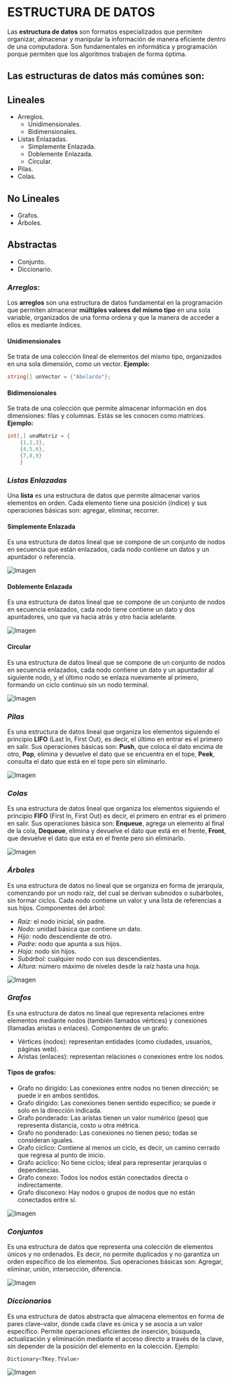# **ESTRUCTURA DE DATOS**
Las **estructura de datos** son formatos especializados que permiten organizar, almacenar y manipular la información de manera eficiente dentro de una computadora. Son fundamentales en informática y programación porque permiten que los algoritmos trabajen de forma óptima.

## **Las estructuras de datos más comúnes son:**
## **Lineales**
- Arreglos.
  - Unidimensionales.
  - Bidimensionales.
- Listas Enlazadas.
  - Simplemente Enlazada.
  - Doblemente Enlazada.
  - Circular.
- Pilas.
- Colas.
## **No Lineales**
- Grafos.
- Árboles.
## **Abstractas**
- Conjunto.
- Diccionario.

### ***Arreglos***:
Los **arreglos** son una estructura de datos fundamental en la programación que permiten almacenar **múltiples valores del mismo tipo** en una sola variable, organizados de una forma ordena y que la manera de acceder a ellos es mediante índices.

#### **Unidimensionales**
Se trata de una colección lineal de elementos del mismo tipo, organizados en una sola dimensión, como un vector. **Ejemplo:**
```csharp
string[] unVector = {"Abelardo"};
```

#### **Bidimensionales**
Se trata de una colección que permite almacenar información en dos dimensiones: filas y columnas. Estás se les conocen como matrices. **Ejemplo:**
```csharp
int[,] unaMatriz = {
    {1,2,3},
    {4,5,6},
    {7,8,9}
    }
```

### ***Listas Enlazadas***
Una **lista** es una estructura de datos que permite almacenar varios elementos en orden. Cada elemento tiene una posición (índice) y sus operaciones básicas son: agregar, eliminar, recorrer.

#### **Simplemente Enlazada**
Es una estructura de datos lineal que se compone de un conjunto de nodos en secuencia que están enlazados, cada nodo contiene un datos y un apuntador o referencia.

![Imagen](http://3.bp.blogspot.com/-6EUgwAAj1kU/ThZFDH5QJOI/AAAAAAAAAEM/Rae9N-EvcBo/s1600/enlace+simple.jpg)

#### **Doblemente Enlazada**
Es una estructura de datos lineal que se compone de un conjunto de nodos en secuencia enlazados, cada nodo tiene contiene un dato y dos apuntadores, uno que va hacia atrás y otro hacia adelante.

![Imagen](https://blogger.googleusercontent.com/img/b/R29vZ2xl/AVvXsEh5OgM-H4uFtQn1NoQwwiv2q8E2JjqijR4tnIC22Rgz40OQIOqP7bTfi2tbNmoyiNkAoMkJguzlrWn-khWJ1D2ptFAMZ51Dk1pdehc_3aCPq65c8F9CY-dfe8u9veTeXK_OXp10NmAJ7ag/s320/enlace+doble.jpg)

#### **Circular**
Es una estructura de datos lineal que se compone de un conjunto de nodos en secuencia enlazados, cada nodo contiene un dato y un apuntador al siguiente nodo, y el último nodo se enlaza nuevamente al primero, formando un ciclo continuo sin un nodo terminal.

![Imagen](https://blogger.googleusercontent.com/img/b/R29vZ2xl/AVvXsEi9yaRcrYnF8kTCvRyf8lw70jiCiS_3zIkwS3cS5hBdQbBCNMBkq9QWT7RRUh3WDBiyxKH7VJkAyJnbYqJ2x_SYqNXY6kLfI5QquvSA-qq4QlqYzBufc5KTP4P3al5p9LgSKycLTKpy6EU/s320/enlace+circular.jpg)

### ***Pilas***
Es una estructura de datos lineal que organiza los elementos siguiendo el principio **LIFO** (Last In, First Out), es decir, el último en entrar es el primero en salir. Sus operaciones básicas son: **Push**, que coloca el dato encima de otro, **Pop**, elimina y devuelve el dato que se encuentra en el tope, **Peek**, consulta el dato que está en el tope pero sin eliminarlo.

![Imagen](https://kevinnlg.wordpress.com/wp-content/uploads/2015/11/pila-de-datos-funciones.jpg?w=600)

### ***Colas***
Es una estructura de datos lineal que organiza los elementos siguiendo el principio **FIFO** (First In, First Out) es decir, el primero en entrar es el primero en salir. Sus operaciones básica son: **Enqueue**, agrega un elemento al final de la cola, **Dequeue**, elimina y devuelve el dato que está en el frente, **Front**, que devuelve el dato que está en el frente pero sin eliminarlo.

![Imagen](https://programacionpython80889555.wordpress.com/wp-content/uploads/2019/03/cola-3.png)

### ***Árboles***
Es una estructura de datos no lineal que se organiza en forma de jerarquía, comenzando por un nodo raíz, del cual se derivan subnodos o subárboles, sin formar ciclos. Cada nodo contiene un valor y una lista de referencias a sus hijos. Componentes del árbol:
- *Raíz:* el nodo inicial, sin padre.
- *Nodo:* unidad básica que contiene un dato.
- *Hijo:* nodo descendiente de otro.
- *Padre:* nodo que apunta a sus hijos.
- *Hoja:* nodo sin hijos.
- *Subárbol:* cualquier nodo con sus descendientes.
- *Altura:* número máximo de niveles desde la raíz hasta una hoja.

![Imagen](https://www.luisllamas.es/images/20296/programacion-arbol-dfs.webp)
### ***Grafos***
Es una estructura de datos no lineal que representa relaciones entre elementos mediante nodos (también llamados vértices) y conexiones (llamadas aristas o enlaces). Componentes de un grafo:
- Vértices (nodos): representan entidades (como ciudades, usuarios, páginas web).
- Aristas (enlaces): representan relaciones o conexiones entre los nodos.

#### **Tipos de grafos:**
- Grafo no dirigido: Las conexiones entre nodos no tienen dirección; se puede ir en ambos sentidos.
- Grafo dirigido: Las conexiones tienen sentido específico; se puede ir solo en la dirección indicada.
- Grafo ponderado: Las aristas tienen un valor numérico (peso) que representa distancia, costo u otra métrica.
- Grafo no ponderado: Las conexiones no tienen peso; todas se consideran iguales.
- Grafo cíclico: Contiene al menos un ciclo, es decir, un camino cerrado que regresa al punto de inicio.
- Grafo acíclico: No tiene ciclos; ideal para representar jerarquías o dependencias.
- Grafo conexo: Todos los nodos están conectados directa o indirectamente.
- Grafo disconexo: Hay nodos o grupos de nodos que no están conectados entre sí.

![Imagen](https://www.luisllamas.es/images/20297/grafo-no-dirigido.webp)
### ***Conjuntos***
Es una estructura de datos que representa una colección de elementos únicos y no ordenados. Es decir, no permite duplicados y no garantiza un orden específico de los elementos. Sus operaciones básicas son: Agregar, eliminar, unión, intersección, diferencia.

![Imagen](https://www.tutorialesprogramacionya.com/pythonya/imagentema/foto215.jpg)
### ***Diccionarios***
Es una estructura de datos abstracta que almacena elementos en forma de pares clave–valor, donde cada clave es única y se asocia a un valor específico. Permite operaciones eficientes de inserción, búsqueda, actualización y eliminación mediante el acceso directo a través de la clave, sin depender de la posición del elemento en la colección. Ejemplo:

```csharp
Dictionary<TKey,TValue>
```
![Imagen](https://cupi2-ip.github.io/IPBook/_images/diccionarios_figura2.png)